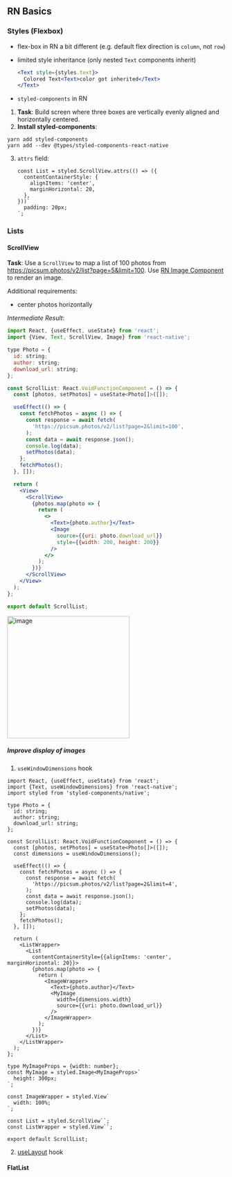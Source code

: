 ## RN Basics

### Styles (Flexbox)

- flex-box in RN a bit different (e.g. default flex direction is `column`, not `row`)
- limited style inheritance (only nested `Text` components inherit)

	```jsx
	<Text style={styles.text}>
	  Colored Text<Text>color got inherited</Text>
	</Text>
	```

- `styled-components` in RN

1. **Task**: Build screen where three boxes are vertically evenly aligned and horizontally centered.
2. **Install styled-components**: 

  ```
  yarn add styled-components
  yarn add --dev @types/styled-components-react-native
  ```
  
3. `attrs` field:

	```tsx
	const List = styled.ScrollView.attrs(() => ({
	  contentContainerStyle: {
	    alignItems: 'center',
	    marginHorizontal: 20,
	  },
	}))`
	  padding: 20px;
	`;
	```

### Lists

#### ScrollView

**Task**: Use a `ScrollView` to map a list of 100 photos from <https://picsum.photos/v2/list?page=5&limit=100>. Use [RN Image Component](https://reactnative.dev/docs/image) to render an image.

  Additional requirements:
  
  - center photos horizontally 

_Intermediate Result_:

```jsx
import React, {useEffect, useState} from 'react';
import {View, Text, ScrollView, Image} from 'react-native';

type Photo = {
  id: string;
  author: string;
  download_url: string;
};

const ScrollList: React.VoidFunctionComponent = () => {
  const [photos, setPhotos] = useState<Photo[]>([]);

  useEffect(() => {
    const fetchPhotos = async () => {
      const response = await fetch(
        'https://picsum.photos/v2/list?page=2&limit=100',
      );
      const data = await response.json();
      console.log(data);
      setPhotos(data);
    };
    fetchPhotos();
  }, []);

  return (
    <View>
      <ScrollView>
        {photos.map(photo => {
          return (
            <>
              <Text>{photo.author}</Text>
              <Image
                source={{uri: photo.download_url}}
                style={{width: 200, height: 200}}
              />
            </>
          );
        })}
      </ScrollView>
    </View>
  );
};

export default ScrollList;
```

<img width="282" alt="image" src="https://user-images.githubusercontent.com/1945462/145987626-59b985d4-7075-4e68-bae4-e2bfb41e8180.png">

##### Improve display of images


1. `useWindowDimensions` hook

```tsx
import React, {useEffect, useState} from 'react';
import {Text, useWindowDimensions} from 'react-native';
import styled from 'styled-components/native';

type Photo = {
  id: string;
  author: string;
  download_url: string;
};

const ScrollList: React.VoidFunctionComponent = () => {
  const [photos, setPhotos] = useState<Photo[]>([]);
  const dimensions = useWindowDimensions();

  useEffect(() => {
    const fetchPhotos = async () => {
      const response = await fetch(
        'https://picsum.photos/v2/list?page=2&limit=4',
      );
      const data = await response.json();
      console.log(data);
      setPhotos(data);
    };
    fetchPhotos();
  }, []);

  return (
    <ListWrapper>
      <List
        contentContainerStyle={{alignItems: 'center', marginHorizontal: 20}}>
        {photos.map(photo => {
          return (
            <ImageWrapper>
              <Text>{photo.author}</Text>
              <MyImage
                width={dimensions.width}
                source={{uri: photo.download_url}}
              />
            </ImageWrapper>
          );
        })}
      </List>
    </ListWrapper>
  );
};

type MyImageProps = {width: number};
const MyImage = styled.Image<MyImageProps>`
  height: 300px;
`;

const ImageWrapper = styled.View`
  width: 100%;
`;

const List = styled.ScrollView``;
const ListWrapper = styled.View``;

export default ScrollList;
```


2. [useLayout](https://github.com/react-native-community/hooks#uselayout) hook

#### FlatList